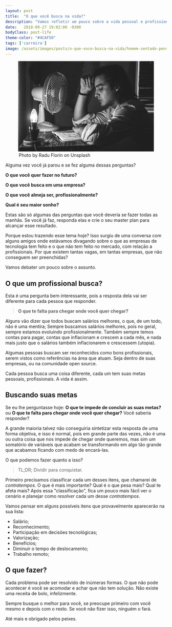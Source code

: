 ```yaml
---
layout: post
title:  "O que você busca na vida?"
description: "Vamos refletir um pouco sobre a vida pessoal e profissional, carreira e sonhos. O que buscamos na vida?"
date:   2018-09-27 19:02:00 -0300
bodyClass: post-life
theme-color: "#4CAF50"
tags: ['carreira']
image: /assets/images/posts/o-que-voce-busca-na-vida/homem-sentado-pensando.jpg
---
```



<figure>
  <picture>
    <source type="image/webp" srcset="/assets/images/webp/posts/o-que-voce-busca-na-vida/homem-sentado-pensando.webp" />
    <source srcset="/assets/images/posts/o-que-voce-busca-na-vida/homem-sentado-pensando.jpg" />
    <img itemprop="image" src="/assets/images/posts/o-que-voce-busca-na-vida/homem-sentado-pensando.jpg" alt="Homem sentado pensando" />
  </picture>
  <legend>Photo by Radu Florin on Unsplash</legend>
</figure>


Alguma vez você já parou e se fez alguma dessas perguntas?

**O que você quer fazer no futuro?**

**O que você busca em uma empresa?**

**O que você almeja ser, profissionalmente?**

**Qual é seu maior sonho?**

Estas são só algumas das perguntas que você deveria se fazer todas as manhãs. Se você já faz, responda elas e crie o seu master plan para alcançar esse resultado.

Porque estou trazendo esse tema hoje? Isso surgiu de uma conversa com alguns amigos onde estávamos divagando sobre o que as empresas de tecnologia tem feito e o que não tem feito no mercado, com relação a profissionais. Por que existem tantas vagas, em tantas empresas, que não conseguem ser preenchidas?

Vamos debater um pouco sobre o assunto.

## O que um profissional busca?

Esta é uma pergunta bem interessante, pois a resposta dela vai ser diferente para cada pessoa que responder.

> **O que te falta para chegar onde você quer chegar?**

Alguns vão dizer que todos buscam salários melhores, o que, de um todo, não é uma mentira; Sempre buscamos salários melhores, pois no geral, sempre estamos evoluindo profissionalmente. Também sempre temos contas para pagar, contas que inflacionam e crescem a cada mês, e nada mais justo que o salários também inflacionarem e crescessem (utopia).

Algumas pessoas buscam ser reconhecidos como bons profissionais, serem vistos como referências na área que atuam. Seja dentro de suas empresas, ou na comunidade open source.

Cada pessoa busca uma coisa diferente, cada um tem suas metas pessoais, profissionais. A vida é assim.

## Buscando suas metas

Se eu lhe perguntasse hoje: **O que te impede de concluir as suas metas?** ou **O que te falta para chegar onde você quer chegar?** Você saberia responder?

A grande maioria talvez não conseguiria sintetizar esta resposta de uma forma objetiva, e isso é normal, pois em grande parte das vezes, não é uma ou outra coisa que nos impede de chegar onde queremos, mas sim um somatório de variáveis que acabam se transformando em algo tão grande que acabamos ficando com medo de encará-las.

O que podemos fazer quanto a isso?

> TL;DR; Dividir para conquistar.

Primeiro precisamos classificar cada um desses itens, que chamarei de *contratempos*. O que é mais importante? Qual é o que pesa mais? Qual te afeta mais? Após essa "classificação", fica um pouco mais fácil ver o cenário e planejar como *resolver* cada um desse *contratempos*.

Vamos pensar em alguns possíveis itens que provavelmente aparecerão na sua lista:


- Salário;
- Reconhecimento;
- Participação em decisões tecnológicas;
- Valorização;
- Benefícios;
- Diminuir o tempo de deslocamento;
- Trabalho remoto;

## O que fazer?

Cada problema pode ser resolvido de inúmeras formas. O que não pode acontecer é você se acomodar e achar que não tem solução. Não existe uma receita de bolo, infelizmente.

Sempre busque o melhor para você, se preocupe primeiro com você mesmo e depois com o resto. Se você não fizer isso, ninguém o fará.

Até mais e obrigado pelos peixes.
